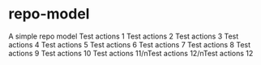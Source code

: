 # repo-model

A simple repo model
Test actions 1
Test actions 2
Test actions 3
Test actions 4
Test actions 5
Test actions 6
Test actions 7
Test actions 8
Test actions 9
Test actions 10
Test actions 11/nTest actions 12/nTest actions 12
